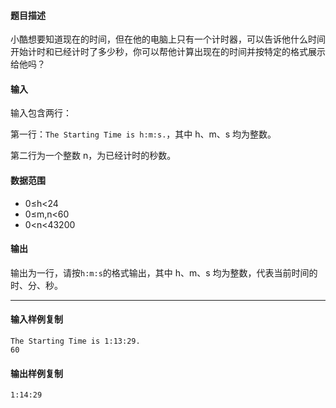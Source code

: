#### 题目描述

小酷想要知道现在的时间，但在他的电脑上只有一个计时器，可以告诉他什么时间开始计时和已经计时了多少秒，你可以帮他计算出现在的时间并按特定的格式展示给他吗？

#### 输入

输入包含两行：

第一行：`The Starting Time is h:m:s.`，其中 h、m、s 均为整数。

第二行为一个整数 n，为已经计时的秒数。

#### 数据范围

-   0≤h<24
-   0≤m,n<60
-   0<n<43200

#### 输出

输出为一行，请按`h:m:s`的格式输出，其中 h、m、s 均为整数，代表当前时间的时、分、秒。

___

#### 输入样例复制

```
The Starting Time is 1:13:29.
60
```

#### 输出样例复制

```
1:14:29
```